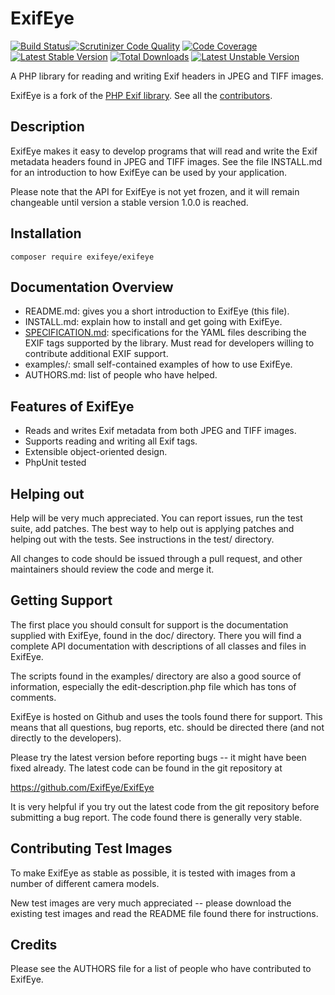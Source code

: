 # ExifEye

[![Build Status](https://secure.travis-ci.org/ExifEye/ExifEye.png?branch=master)](https://travis-ci.org/ExifEye/ExifEye)[![Scrutinizer Code Quality](https://scrutinizer-ci.com/g/ExifEye/ExifEye/badges/quality-score.png?b=master)](https://scrutinizer-ci.com/g/ExifEye/ExifEye/?branch=master)
[![Code Coverage](https://scrutinizer-ci.com/g/ExifEye/ExifEye/badges/coverage.png?b=master)](https://scrutinizer-ci.com/g/ExifEye/ExifEye/?branch=master)
[![Latest Stable Version](https://poser.pugx.org/exifeye/exifeye/version)](https://packagist.org/packages/exifeye/exifeye)
[![Total Downloads](https://poser.pugx.org/exifeye/exifeye/downloads)](https://packagist.org/packages/exifeye/exifeye)
[![Latest Unstable Version](https://poser.pugx.org/exifeye/exifeye/v/unstable)](//packagist.org/packages/exifeye/exifeye)

A PHP library for reading and writing Exif headers in JPEG and TIFF images.

ExifEye is a fork of the [PHP Exif library](https://github.com/pel/pel). See all
the [contributors](https://github.com/mondrake/ExifEye/graphs/contributors).


## Description

ExifEye makes it easy to develop programs that will read and write the Exif
metadata headers found in JPEG and TIFF images.  See the file INSTALL.md for an
introduction to how ExifEye can be used by your application.

Please note that the API for ExifEye is not yet frozen, and it will remain
changeable until version a stable version 1.0.0 is reached.


## Installation

```
composer require exifeye/exifeye
```


## Documentation Overview

* README.md: gives you a short introduction to ExifEye (this file).
* INSTALL.md: explain how to install and get going with ExifEye.
* [SPECIFICATION.md](SPECIFICATION.md): specifications for the YAML files
  describing the EXIF tags supported by the library. Must read for developers
  willing to contribute additional EXIF support.
* examples/: small self-contained examples of how to use ExifEye.
* AUTHORS.md: list of people who have helped.


## Features of ExifEye

* Reads and writes Exif metadata from both JPEG and TIFF images.
* Supports reading and writing all Exif tags.
* Extensible object-oriented design.
* PhpUnit tested


## Helping out

Help will be very much appreciated. You can report issues, run the test
suite, add patches. The best way to help out is applying patches and
helping out with the tests. See instructions in the test/ directory.

All changes to code should be issued through a pull request, and other
maintainers should review the code and merge it.


## Getting Support

The first place you should consult for support is the documentation
supplied with ExifEye, found in the doc/ directory.  There you will find a
complete API documentation with descriptions of all classes and files
in ExifEye.

The scripts found in the examples/ directory are also a good source of
information, especially the edit-description.php file which has tons
of comments.

ExifEye is hosted on Github and uses the tools found there for
support.  This means that all questions, bug reports, etc. should be
directed there (and not directly to the developers).

Please try the latest version before reporting bugs -- it might have
been fixed already.  The latest code can be found in the git
repository at

  https://github.com/ExifEye/ExifEye

It is very helpful if you try out the latest code from the git
repository before submitting a bug report. The code found there is
generally very stable.


## Contributing Test Images

To make ExifEye as stable as possible, it is tested with images from a
number of different camera models.

New test images are very much appreciated -- please download the
existing test images and read the README file found there for
instructions.


## Credits

Please see the AUTHORS file for a list of people who have contributed
to ExifEye.
